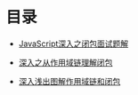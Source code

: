 # 目录


- [JavaScript深入之闭包面试题解](./JavaScript深入之闭包面试题解.md)

- [深入之从作用域链理解闭包](./深入之从作用域链理解闭包.md)

- [深入浅出图解作用域链和闭包](./深入浅出图解作用域链和闭包.md)

